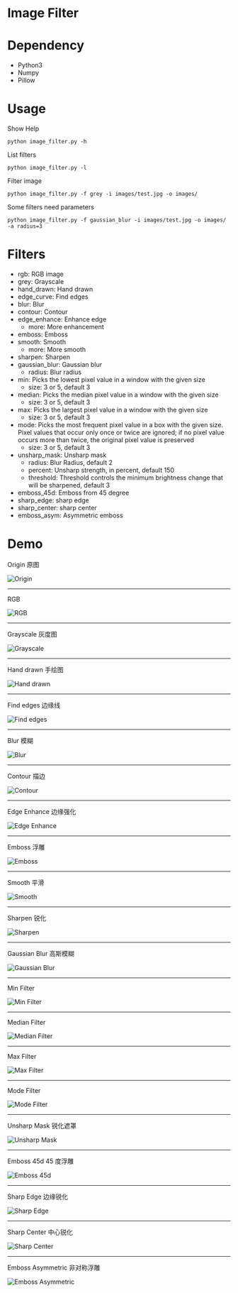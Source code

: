 Image Filter
============

# Dependency
- Python3
- Numpy
- Pillow

# Usage
Show Help
```
python image_filter.py -h
```

List filters
```
python image_filter.py -l
```

Filter image
```
python image_filter.py -f grey -i images/test.jpg -o images/
```

Some filters need parameters

```
python image_filter.py -f gaussian_blur -i images/test.jpg -o images/ -a radius=3
```

# Filters
- rgb: RGB image
- grey: Grayscale
- hand_drawn: Hand drawn
- edge_curve: Find edges
- blur: Blur
- contour: Contour
- edge_enhance: Enhance edge
    - more: More enhancement
- emboss: Emboss
- smooth: Smooth
    - more: More smooth
- sharpen: Sharpen
- gaussian_blur: Gaussian blur
    - radius: Blur radius
- min: Picks the lowest pixel value in a window with the given size
    - size: 3 or 5, default 3
- median: Picks the median pixel value in a window with the given size
    - size: 3 or 5, default 3
- max: Picks the largest pixel value in a window with the given size
    - size: 3 or 5, default 3
- mode: Picks the most frequent pixel value in a box with the given size. Pixel values that occur only once or twice are ignored; if no pixel value occurs more than twice, the original pixel value is preserved
    - size: 3 or 5, default 3
- unsharp_mask: Unsharp mask
    - radius: Blur Radius, default 2
    - percent: Unsharp strength, in percent, default 150
    - threshold: Threshold controls the minimum brightness change that will be sharpened, default 3
- emboss_45d: Emboss from 45 degree
- sharp_edge: sharp edge
- sharp_center: sharp center
- emboss_asym: Asymmetric emboss

# Demo

Origin 原图

![Origin](https://github.com/wwtg99/image_filter/blob/master/images/test.jpg)

---

RGB

![RGB](https://github.com/wwtg99/image_filter/blob/master/images/rgb.jpg)

---

Grayscale 灰度图

![Grayscale](https://github.com/wwtg99/image_filter/blob/master/images/grey.jpg)

---

Hand drawn 手绘图

![Hand drawn](https://github.com/wwtg99/image_filter/blob/master/images/hand_drawn.jpg)

---

Find edges 边缘线

![Find edges](https://github.com/wwtg99/image_filter/blob/master/images/edge_curve.jpg)

---

Blur 模糊

![Blur](https://github.com/wwtg99/image_filter/blob/master/images/blur.jpg)

---

Contour 描边

![Contour](https://github.com/wwtg99/image_filter/blob/master/images/contour.jpg)

---

Edge Enhance 边缘强化

![Edge Enhance](https://github.com/wwtg99/image_filter/blob/master/images/edge_enhance.jpg)

---

Emboss 浮雕

![Emboss](https://github.com/wwtg99/image_filter/blob/master/images/emboss.jpg)

---

Smooth 平滑

![Smooth](https://github.com/wwtg99/image_filter/blob/master/images/smooth.jpg)

---

Sharpen 锐化

![Sharpen](https://github.com/wwtg99/image_filter/blob/master/images/sharpen.jpg)

---

Gaussian Blur 高斯模糊

![Gaussian Blur](https://github.com/wwtg99/image_filter/blob/master/images/gaussian_blur.jpg)

---

Min Filter

![Min Filter](https://github.com/wwtg99/image_filter/blob/master/images/min.jpg)

---

Median Filter

![Median Filter](https://github.com/wwtg99/image_filter/blob/master/images/median.jpg)

---

Max Filter

![Max Filter](https://github.com/wwtg99/image_filter/blob/master/images/max.jpg)

---

Mode Filter

![Mode Filter](https://github.com/wwtg99/image_filter/blob/master/images/mode.jpg)

---

Unsharp Mask 锐化遮罩

![Unsharp Mask](https://github.com/wwtg99/image_filter/blob/master/images/unsharp_mask.jpg)

---

Emboss 45d 45 度浮雕

![Emboss 45d](https://github.com/wwtg99/image_filter/blob/master/images/emboss_45d.jpg)

---

Sharp Edge 边缘锐化

![Sharp Edge](https://github.com/wwtg99/image_filter/blob/master/images/sharp_edge.jpg)

---

Sharp Center 中心锐化

![Sharp Center](https://github.com/wwtg99/image_filter/blob/master/images/sharp_center.jpg)

---

Emboss Asymmetric 非对称浮雕

![Emboss Asymmetric](https://github.com/wwtg99/image_filter/blob/master/images/emboss_asym.jpg)
